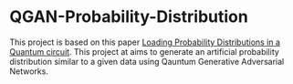 # QGAN-Probability-Distribution

This project is based on this paper [Loading Probability Distributions in a Quantum circuit](https://arxiv.org/pdf/2208.13372.pdf). This project at aims to generate an artificial probability distribution similar to a given data using Qauntum Generative Adversarial Networks.
